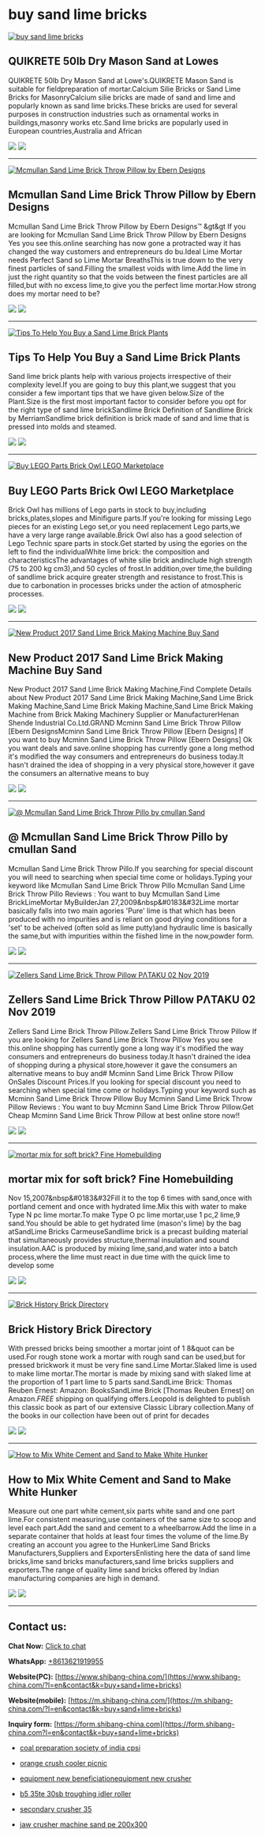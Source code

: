 # buy sand lime bricks

<a href="https://swt.shibang-china.com/?l=en&img&k=buy+sand+lime+bricks" target="_blank">![buy sand lime bricks](http://static.shibang-china.com/all-800x300/649.jpg)</a>

## QUIKRETE 50lb Dry Mason Sand at Lowes
QUIKRETE 50lb Dry Mason Sand at Lowe's.QUIKRETE Mason Sand is suitable for fieldpreparation of mortar.Calcium Silie Bricks or Sand Lime Bricks for MasonryCalcium silie bricks are made of sand and lime and popularly known as sand lime bricks.These bricks are used for several purposes in construction industries such as ornamental works in buildings,masonry works etc.Sand lime bricks are popularly used in European countries,Australia and African


<a href="https://whatsapp.shibangsoft.com/WhatsApp.php" target="_blank" title="WhatsApp">![](http://static.shibang-china.com/icon/whatsapp.png)</a> <a href="https://swt.shibang-china.com/?l=en&icon&k=buy+sand+lime+bricks" target="_blank">![](http://static.shibang-china.com/icon/chat-en.png)</a>

---

<a href="https://swt.shibang-china.com/?l=en&img&k=buy+sand+lime+bricks" target="_blank">![Mcmullan Sand Lime Brick Throw Pillow by Ebern Designs](http://static.shibang-china.com/all-800x300/963.jpg)</a>

## Mcmullan Sand Lime Brick Throw Pillow by Ebern Designs
Mcmullan Sand Lime Brick Throw Pillow by Ebern Designs™ &gt&gt If you are looking for Mcmullan Sand Lime Brick Throw Pillow by Ebern Designs Yes you see this.online searching has now gone a protracted way it has changed the way customers and entrepreneurs do bu.Ideal Lime Mortar needs Perfect Sand so Lime Mortar BreathsThis is true down to the very finest particles of sand.Filling the smallest voids with lime.Add the lime in just the right quantity so that the voids between the finest particles are all filled,but with no excess lime,to give you the perfect lime mortar.How strong does my mortar need to be?


<a href="https://whatsapp.shibangsoft.com/WhatsApp.php" target="_blank" title="WhatsApp">![](http://static.shibang-china.com/icon/whatsapp.png)</a> <a href="https://swt.shibang-china.com/?l=en&icon&k=buy+sand+lime+bricks" target="_blank">![](http://static.shibang-china.com/icon/chat-en.png)</a>

---

<a href="https://swt.shibang-china.com/?l=en&img&k=buy+sand+lime+bricks" target="_blank">![Tips To Help You Buy a Sand Lime Brick Plants](http://static.shibang-china.com/all-800x300/1083.jpg)</a>

## Tips To Help You Buy a Sand Lime Brick Plants
Sand lime brick plants help with various projects irrespective of their complexity level.If you are going to buy this plant,we suggest that you consider a few important tips that we have given below.Size of the Plant.Size is the first most important factor to consider before you opt for the right type of sand lime brickSandlime Brick Definition of Sandlime Brick by MerriamSandlime brick definition is brick made of sand and lime that is pressed into molds and steamed.


<a href="https://whatsapp.shibangsoft.com/WhatsApp.php" target="_blank" title="WhatsApp">![](http://static.shibang-china.com/icon/whatsapp.png)</a> <a href="https://swt.shibang-china.com/?l=en&icon&k=buy+sand+lime+bricks" target="_blank">![](http://static.shibang-china.com/icon/chat-en.png)</a>

---

<a href="https://swt.shibang-china.com/?l=en&img&k=buy+sand+lime+bricks" target="_blank">![Buy LEGO Parts Brick Owl LEGO Marketplace](http://static.shibang-china.com/all-800x300/86.jpg)</a>

## Buy LEGO Parts Brick Owl LEGO Marketplace
Brick Owl has millions of Lego parts in stock to buy,including bricks,plates,slopes and Minifigure parts.If you're looking for missing Lego pieces for an existing Lego set,or you need replacement Lego parts,we have a very large range available.Brick Owl also has a good selection of Lego Technic spare parts in stock.Get started by using the egories on the left to find the individualWhite lime brick: the composition and characteristicsThe advantages of white silie brick andinclude high strength (75 to 200 kg cm3),and 50 cycles of frost.In addition,over time,the building of sandlime brick acquire greater strength and resistance to frost.This is due to carbonation in processes bricks under the action of atmospheric processes.


<a href="https://whatsapp.shibangsoft.com/WhatsApp.php" target="_blank" title="WhatsApp">![](http://static.shibang-china.com/icon/whatsapp.png)</a> <a href="https://swt.shibang-china.com/?l=en&icon&k=buy+sand+lime+bricks" target="_blank">![](http://static.shibang-china.com/icon/chat-en.png)</a>

---

<a href="https://swt.shibang-china.com/?l=en&img&k=buy+sand+lime+bricks" target="_blank">![New Product 2017 Sand Lime Brick Making Machine Buy Sand](http://static.shibang-china.com/all-800x300/211.jpg)</a>

## New Product 2017 Sand Lime Brick Making Machine Buy Sand
New Product 2017 Sand Lime Brick Making Machine,Find Complete Details about New Product 2017 Sand Lime Brick Making Machine,Sand Lime Brick Making Machine,Sand Lime Brick Making Machine,Sand Lime Brick Making Machine from Brick Making Machinery Supplier or ManufacturerHenan Shende Industrial Co.Ltd.GRΛND Mcminn Sand Lime Brick Throw Pillow [Ebern DesignsMcminn Sand Lime Brick Throw Pillow [Ebern Designs] If you want to buy Mcminn Sand Lime Brick Throw Pillow [Ebern Designs] Ok you want deals and save.online shopping has currently gone a long method it's modified the way consumers and entrepreneurs do business today.It hasn't drained the idea of shopping in a very physical store,however it gave the consumers an alternative means to buy


<a href="https://whatsapp.shibangsoft.com/WhatsApp.php" target="_blank" title="WhatsApp">![](http://static.shibang-china.com/icon/whatsapp.png)</a> <a href="https://swt.shibang-china.com/?l=en&icon&k=buy+sand+lime+bricks" target="_blank">![](http://static.shibang-china.com/icon/chat-en.png)</a>

---

<a href="https://swt.shibang-china.com/?l=en&img&k=buy+sand+lime+bricks" target="_blank">![@ Mcmullan Sand Lime Brick Throw Pillo by cmullan Sand](http://static.shibang-china.com/all-800x300/690.jpg)</a>

## @ Mcmullan Sand Lime Brick Throw Pillo by cmullan Sand
Mcmullan Sand Lime Brick Throw Pillo.If you searching for special discount you will need to searching when special time come or holidays.Typing your keyword like Mcmullan Sand Lime Brick Throw Pillo Mcmullan Sand Lime Brick Throw Pillo Reviews : You want to buy Mcmullan Sand Lime BrickLimeMortar MyBuilderJan 27,2009&nbsp&#0183&#32Lime mortar basically falls into two main agories 'Pure' lime is that which has been produced with no impurities and is reliant on good drying conditions for a 'set' to be acheived (often sold as lime putty)and hydraulic lime is basically the same,but with impurities within the fiished lime in the now,powder form.


<a href="https://whatsapp.shibangsoft.com/WhatsApp.php" target="_blank" title="WhatsApp">![](http://static.shibang-china.com/icon/whatsapp.png)</a> <a href="https://swt.shibang-china.com/?l=en&icon&k=buy+sand+lime+bricks" target="_blank">![](http://static.shibang-china.com/icon/chat-en.png)</a>

---

<a href="https://swt.shibang-china.com/?l=en&img&k=buy+sand+lime+bricks" target="_blank">![Zellers Sand Lime Brick Throw Pillow PΛTAKU 02 Nov 2019](http://static.shibang-china.com/all-800x300/117.jpg)</a>

## Zellers Sand Lime Brick Throw Pillow PΛTAKU 02 Nov 2019
Zellers Sand Lime Brick Throw Pillow.Zellers Sand Lime Brick Throw Pillow If you are looking for Zellers Sand Lime Brick Throw Pillow Yes you see this.online shopping has currently gone a long way it's modified the way consumers and entrepreneurs do business today.It hasn't drained the idea of shopping during a physical store,however it gave the consumers an alternative means to buy and# Mcminn Sand Lime Brick Throw Pillow OnSales Discount Prices.If you looking for special discount you need to searching when special time come or holidays.Typing your keyword such as Mcminn Sand Lime Brick Throw Pillow Buy Mcminn Sand Lime Brick Throw Pillow Reviews : You want to buy Mcminn Sand Lime Brick Throw Pillow.Get Cheap Mcminn Sand Lime Brick Throw Pillow at best online store now!!


<a href="https://whatsapp.shibangsoft.com/WhatsApp.php" target="_blank" title="WhatsApp">![](http://static.shibang-china.com/icon/whatsapp.png)</a> <a href="https://swt.shibang-china.com/?l=en&icon&k=buy+sand+lime+bricks" target="_blank">![](http://static.shibang-china.com/icon/chat-en.png)</a>

---

<a href="https://swt.shibang-china.com/?l=en&img&k=buy+sand+lime+bricks" target="_blank">![mortar mix for soft brick? Fine Homebuilding](http://static.shibang-china.com/all-800x300/1488.jpg)</a>

## mortar mix for soft brick? Fine Homebuilding
Nov 15,2007&nbsp&#0183&#32Fill it to the top 6 times with sand,once with portland cement and once with hydrated lime.Mix this with water to make Type N pc lime mortar.To make Type O pc lime mortar,use 1 pc,2 lime,9 sand.You should be able to get hydrated lime (mason's lime) by the bag atSandLime Bricks CarmeuseSandlime brick is a precast building material that simultaneously provides structure,thermal insulation and sound insulation.AAC is produced by mixing lime,sand,and water into a batch process,where the lime must react in due time with the quick lime to develop some


<a href="https://whatsapp.shibangsoft.com/WhatsApp.php" target="_blank" title="WhatsApp">![](http://static.shibang-china.com/icon/whatsapp.png)</a> <a href="https://swt.shibang-china.com/?l=en&icon&k=buy+sand+lime+bricks" target="_blank">![](http://static.shibang-china.com/icon/chat-en.png)</a>

---

<a href="https://swt.shibang-china.com/?l=en&img&k=buy+sand+lime+bricks" target="_blank">![Brick History Brick Directory](http://static.shibang-china.com/all-800x300/340.jpg)</a>

## Brick History Brick Directory
With pressed bricks being smoother a mortar joint of 1 8&quot can be used.For rough stone work a mortar with rough sand can be used,but for pressed brickwork it must be very fine sand.Lime Mortar.Slaked lime is used to make lime mortar.The mortar is made by mixing sand with slaked lime at the proportion of 1 part lime to 5 parts sand.SandLime Brick: Thomas Reuben Ernest: Amazon: BooksSandLime Brick [Thomas Reuben Ernest] on Amazon.*FREE* shipping on qualifying offers.Leopold is delighted to publish this classic book as part of our extensive Classic Library collection.Many of the books in our collection have been out of print for decades


<a href="https://whatsapp.shibangsoft.com/WhatsApp.php" target="_blank" title="WhatsApp">![](http://static.shibang-china.com/icon/whatsapp.png)</a> <a href="https://swt.shibang-china.com/?l=en&icon&k=buy+sand+lime+bricks" target="_blank">![](http://static.shibang-china.com/icon/chat-en.png)</a>

---

<a href="https://swt.shibang-china.com/?l=en&img&k=buy+sand+lime+bricks" target="_blank">![How to Mix White Cement and Sand to Make White Hunker](http://static.shibang-china.com/all-800x300/1275.jpg)</a>

## How to Mix White Cement and Sand to Make White Hunker
Measure out one part white cement,six parts white sand and one part lime.For consistent measuring,use containers of the same size to scoop and level each part.Add the sand and cement to a wheelbarrow.Add the lime in a separate container that holds at least four times the volume of the lime.By creating an account you agree to the HunkerLime Sand Bricks Manufacturers,Suppliers and ExportersEnlisting here the data of sand lime bricks,lime sand bricks manufacturers,sand lime bricks suppliers and exporters.The range of quality lime sand bricks offered by Indian manufacturing companies are high in demand.


<a href="https://whatsapp.shibangsoft.com/WhatsApp.php" target="_blank" title="WhatsApp">![](http://static.shibang-china.com/icon/whatsapp.png)</a> <a href="https://swt.shibang-china.com/?l=en&icon&k=buy+sand+lime+bricks" target="_blank">![](http://static.shibang-china.com/icon/chat-en.png)</a>

---
## Contact us:

**Chat Now:** [Click to chat](https://swt.shibang-china.com?l=en&contact&k=buy+sand+lime+bricks)

**WhatsApp:**  [+8613621919955](https://whatsapp.shibangsoft.com/WhatsApp.php)

**Website(PC):** [https://www.shibang-china.com/](https://www.shibang-china.com/?l=en&contact&k=buy+sand+lime+bricks)

**Website(mobile):** [https://m.shibang-china.com/](https://m.shibang-china.com/?l=en&contact&k=buy+sand+lime+bricks)

**Inquiry form:** [https://form.shibang-china.com](https://form.shibang-china.com?l=en&contact&k=buy+sand+lime+bricks)

* [coal preparation society of india cpsi](../121/coal%20preparation%20society%20of%20india%20cpsi.md)

* [orange crush cooler picnic](../113/orange%20crush%20cooler%20picnic.md)

* [equipment new beneficiationequipment new crusher](../111/equipment%20new%20beneficiationequipment%20new%20crusher.md)

* [b5 35te 30sb troughing idler roller](../115/b5%2035te%2030sb%20troughing%20idler%20roller.md)

* [secondary crusher 35](../120/secondary%20crusher%2035.md)

* [jaw crusher machine sand pe 200x300](../123/jaw%20crusher%20machine%20sand%20pe%20200x300.md)